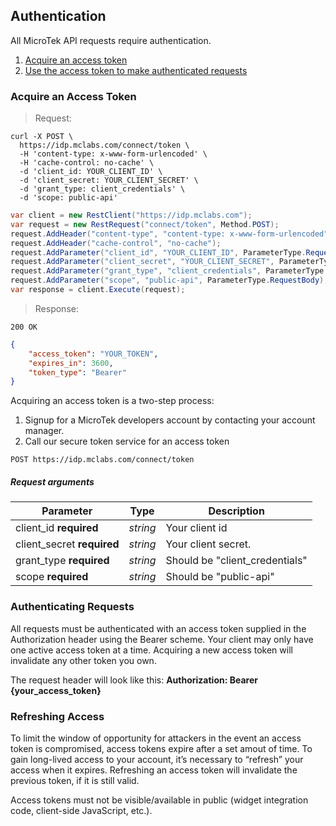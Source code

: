 ## Authentication

All MicroTek API requests require authentication.

1. [Acquire an access token](#acquire-an-access-token)
2. [Use the access token to make authenticated requests](#authenticating-requests) 

### Acquire an Access Token

> Request:

```shell
curl -X POST \
  https://idp.mclabs.com/connect/token \
  -H 'content-type: x-www-form-urlencoded' \
  -H 'cache-control: no-cache' \
  -d 'client_id: YOUR_CLIENT_ID' \
  -d 'client_secret: YOUR_CLIENT_SECRET' \
  -d 'grant_type: client_credentials' \
  -d 'scope: public-api'
```

```csharp
var client = new RestClient("https://idp.mclabs.com");
var request = new RestRequest("connect/token", Method.POST);
request.AddHeader("content-type", "content-type: x-www-form-urlencoded");
request.AddHeader("cache-control", "no-cache");
request.AddParameter("client_id", "YOUR_CLIENT_ID", ParameterType.RequestBody);
request.AddParameter("client_secret", "YOUR_CLIENT_SECRET", ParameterType.RequestBody);
request.AddParameter("grant_type", "client_credentials", ParameterType.RequestBody);
request.AddParameter("scope", "public-api", ParameterType.RequestBody);
var response = client.Execute(request);
```

> Response:

```
200 OK
```

```json
{
    "access_token": "YOUR_TOKEN",
    "expires_in": 3600,
    "token_type": "Bearer"
}
```

Acquiring an access token is a two-step process:

1. Signup for a MicroTek developers account by contacting your account manager.
2. Call our secure token service for an access token

<api>`POST https://idp.mclabs.com/connect/token`</api>

##### Request arguments

Parameter | Type | Description
--------- | ---- | -----------
client_id **required** | *string* | Your client id
client_secret **required** | *string* | Your client secret.
grant_type **required** | *string* | Should be "client_credentials"
scope **required** | *string* | Should be "public-api"

### Authenticating Requests

All requests must be authenticated with an access token supplied in the Authorization header using the Bearer scheme. Your client may only have one active access token at a time. Acquiring a new access token will invalidate any other token you own.

The request header will look like this: **Authorization: Bearer {your_access_token}**

### Refreshing Access

To limit the window of opportunity for attackers in the event an access token is compromised, access tokens expire after a set amout of time. To gain long-lived access to your account, it’s necessary to “refresh” your access when it expires.  Refreshing an access token will invalidate the previous token, if it is still valid.

<aside class="warning">
  Access tokens must not be visible/available in public (widget integration code, client-side JavaScript, etc.).
</aside>